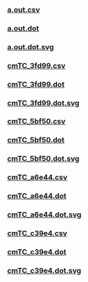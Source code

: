 ### [a.out.csv](a.out.csv)
### [a.out.dot](a.out.dot)
### [a.out.dot.svg](a.out.dot.svg)
### [cmTC_3fd99.csv](cmTC_3fd99.csv)
### [cmTC_3fd99.dot](cmTC_3fd99.dot)
### [cmTC_3fd99.dot.svg](cmTC_3fd99.dot.svg)
### [cmTC_5bf50.csv](cmTC_5bf50.csv)
### [cmTC_5bf50.dot](cmTC_5bf50.dot)
### [cmTC_5bf50.dot.svg](cmTC_5bf50.dot.svg)
### [cmTC_a6e44.csv](cmTC_a6e44.csv)
### [cmTC_a6e44.dot](cmTC_a6e44.dot)
### [cmTC_a6e44.dot.svg](cmTC_a6e44.dot.svg)
### [cmTC_c39e4.csv](cmTC_c39e4.csv)
### [cmTC_c39e4.dot](cmTC_c39e4.dot)
### [cmTC_c39e4.dot.svg](cmTC_c39e4.dot.svg)
